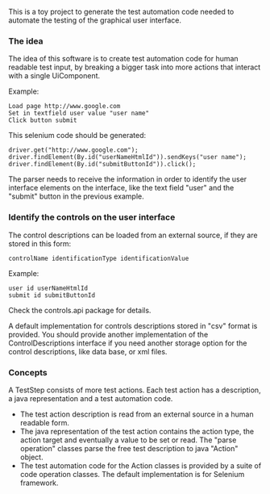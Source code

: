 
This is a toy project to generate the test automation code needed to automate the testing of the graphical user interface.

### The idea
The idea of this software is to create test automation code for human readable test input, by breaking a bigger task into more actions that interact with a single UiComponent.

Example:
```
Load page http://www.google.com
Set in textfield user value "user name"
Click button submit
```

This selenium code should be generated:
```
driver.get("http://www.google.com");
driver.findElement(By.id("userNameHtmlId")).sendKeys("user name");
driver.findElement(By.id("submitButtonId")).click();
```

The parser needs to receive the information in order to identify the user interface elements on the interface, like the text field "user" and the "submit" button in the previous example.

### Identify the controls on the user interface
The control descriptions can be loaded from an external source, if they are stored in this form:
```
controlName identificationType identificationValue
```

Example:
```
user id userNameHtmlId
submit id submitButtonId
```

Check the controls.api package for details.

A default implementation for controls descriptions stored in "csv" format is provided. You should provide another implementation of the ControlDescriptions interface if you need another storage option for the control descriptions, like data base, or xml files.

### Concepts
A TestStep consists of more test actions.
Each test action has a description, a java representation and a test automation code.
* The test action description is read from an external source in a human readable form.
* The java representation of the test action contains the action type, the action target and eventually a value to be set or read. The "parse operation" classes parse the free test description to java "Action" object.
* The test automation code for the Action classes is provided by a suite of code operation classes. The default implementation is for Selenium framework.
